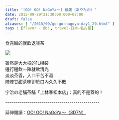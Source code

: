 ```yaml
---
title: '[GO! GO! NaGoYa～] 綾鷹（あやたか）'
date: 2015-09-29T21:30:00.000+08:00
draft: false
aliases: [ "/2015/09/go-go-nagoya-day1_29.html" ]
tags : [flavor - 飲！, travel-日本-名古屋]
---
```


食完甜的就飲返啖茶  

![](/images/nagoya1c.jpg)

雖然是大大枝的1L樽裝  
邊行邊飲一陣就飲清光  
淡淡茶香，入口不苦不澀  
陣陣甘甜茶味卻於口內久久不散  
  
宇治の老舗茶舗「上林春松本店」：真的不是蓋的！  
  
\-----------------------------------------------  
  
延伸閱讀：[GO! GO! NaGoYa～（8D7N）](https://hidie.net/nagoya8d7n/)
